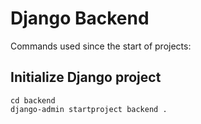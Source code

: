 # Django Backend

Commands used since the start of projects:

## Initialize Django project

```console
cd backend
django-admin startproject backend .

```

